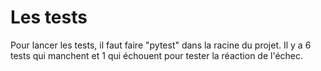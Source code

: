 # Les tests
Pour lancer les tests, il faut faire "pytest" dans la racine du projet. Il y a 6 tests qui manchent et 1 qui échouent pour tester la réaction de l'échec.